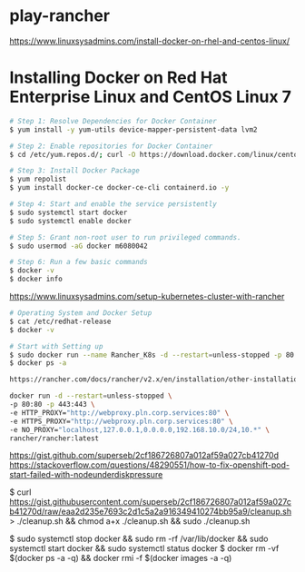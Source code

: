 # play-rancher

https://www.linuxsysadmins.com/install-docker-on-rhel-and-centos-linux/
# Installing Docker on Red Hat Enterprise Linux and CentOS Linux 7
```bash
# Step 1: Resolve Dependencies for Docker Container
$ yum install -y yum-utils device-mapper-persistent-data lvm2

# Step 2: Enable repositories for Docker Container
$ cd /etc/yum.repos.d/; curl -O https://download.docker.com/linux/centos/docker-ce.repo

# Step 3: Install Docker Package
$ yum repolist
$ yum install docker-ce docker-ce-cli containerd.io -y

# Step 4: Start and enable the service persistently
$ sudo systemctl start docker
$ sudo systemctl enable docker

# Step 5: Grant non-root user to run privileged commands.
$ sudo usermod -aG docker m6080042

# Step 6: Run a few basic commands
$ docker -v
$ docker info

```

https://www.linuxsysadmins.com/setup-kubernetes-cluster-with-rancher
```bash
# Operating System and Docker Setup
$ cat /etc/redhat-release
$ docker -v

# Start with Setting up
$ sudo docker run --name Rancher_K8s -d --restart=unless-stopped -p 80:80 -p 443:443 rancher/rancher
$ docker ps -a

https://rancher.com/docs/rancher/v2.x/en/installation/other-installation-methods/single-node-docker/proxy/

docker run -d --restart=unless-stopped \
-p 80:80 -p 443:443 \
-e HTTP_PROXY="http://webproxy.pln.corp.services:80" \
-e HTTPS_PROXY="http://webproxy.pln.corp.services:80" \
-e NO_PROXY="localhost,127.0.0.1,0.0.0.0,192.168.10.0/24,10.*" \
rancher/rancher:latest

```
https://gist.github.com/superseb/2cf186726807a012af59a027cb41270d
https://stackoverflow.com/questions/48290551/how-to-fix-openshift-pod-start-failed-with-nodeunderdiskpressure

$ curl https://gist.githubusercontent.com/superseb/2cf186726807a012af59a027cb41270d/raw/eaa2d235e7693c2d1c5a2a916349410274bb95a9/cleanup.sh > ./cleanup.sh && chmod a+x ./cleanup.sh && sudo ./cleanup.sh

$ sudo systemctl stop docker && sudo rm -rf /var/lib/docker && sudo systemctl start docker && sudo systemctl status docker
$ docker rm -vf $(docker ps -a -q) && docker rmi -f $(docker images -a -q)